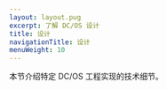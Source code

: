 ```yaml
---
layout: layout.pug
excerpt: 了解 DC/OS 设计
title: 设计
navigationTitle: 设计
menuWeight: 10
---
```


本节介绍特定 DC/OS 工程实现的技术细节。
